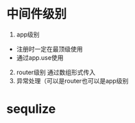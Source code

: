 # 中间件级别

1. app级别
+ 注册时一定在最顶级使用
+ 通过app.use使用
2. router级别 通过数组形式传入
3. 异常处理（可以是router也可以是app级别

# sequlize
